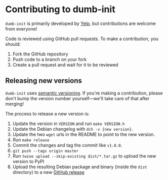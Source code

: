 Contributing to dumb-init
========

`dumb-init` is primarily developed by [Yelp](https://yelp.github.io/), but
contributions are welcome from everyone!

Code is reviewed using GitHub pull requests. To make a contribution, you should:

1. Fork the GitHub repository
2. Push code to a branch on your fork
3. Create a pull request and wait for it to be reviewed


## Releasing new versions

`dumb-init` uses [semantic versioning](http://semver.org/). If you're making a
contribution, please don't bump the version number yourself—we'll take care
of that after merging!

The process to release a new version is:

1. Update the version in `VERSION` and run `make VERSION.h`
2. Update the Debian changelog with `dch -v {new version}`.
3. Update the two `wget` urls in the README to point to the new version.
4. Run `make release`
5. Commit the changes and tag the commit like `v1.0.0`.
6. `git push --tags origin master`
7. Run `twine upload --skip-existing dist/*.tar.gz` to upload the new version
   to PyPI
8. Upload the resulting Debian package and binary (inside the `dist` directory)
   to a new [GitHub release](https://github.com/Yelp/dumb-init/releases)
